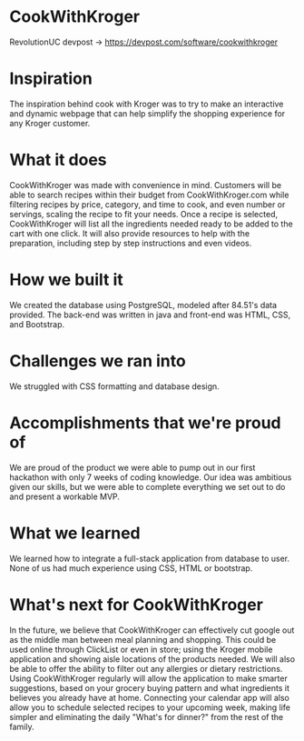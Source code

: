 # CookWithKroger
RevolutionUC devpost -> https://devpost.com/software/cookwithkroger

# Inspiration
The inspiration behind cook with Kroger was to try to make an interactive and dynamic webpage that can help simplify the shopping experience for any Kroger customer.

# What it does
CookWithKroger was made with convenience in mind. Customers will be able to search recipes within their budget from CookWithKroger.com while filtering recipes by price, category, and time to cook, and even number or servings, scaling the recipe to fit your needs. Once a recipe is selected, CookWithKroger will list all the ingredients needed ready to be added to the cart with one click. It will also provide resources to help with the preparation, including step by step instructions and even videos.

# How we built it
We created the database using PostgreSQL, modeled after 84.51's data provided. The back-end was written in java and front-end was HTML, CSS, and Bootstrap.

# Challenges we ran into
We struggled with CSS formatting and database design.

# Accomplishments that we're proud of
We are proud of the product we were able to pump out in our first hackathon with only 7 weeks of coding knowledge. Our idea was ambitious given our skills, but we were able to complete everything we set out to do and present a workable MVP.

# What we learned
We learned how to integrate a full-stack application from database to user. None of us had much experience using CSS, HTML or bootstrap.

# What's next for CookWithKroger
In the future, we believe that CookWithKroger can effectively cut google out as the middle man between meal planning and shopping. This could be used online through ClickList or even in store; using the Kroger mobile application and showing aisle locations of the products needed. We will also be able to offer the ability to filter out any allergies or dietary restrictions. Using CookWithKroger regularly will allow the application to make smarter suggestions, based on your grocery buying pattern and what ingredients it believes you already have at home. Connecting your calendar app will also allow you to schedule selected recipes to your upcoming week, making life simpler and eliminating the daily "What's for dinner?" from the rest of the family.
